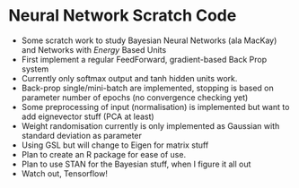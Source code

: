 # Neural Network Scratch Code #

* Some scratch work to study Bayesian Neural Networks (ala MacKay) and Networks with *Energy* Based Units
* First implement a regular FeedForward, gradient-based Back Prop system
* Currently only softmax output and tanh hidden units work.
* Back-prop single/mini-batch are implemented, stopping is based on parameter number of epochs (no convergence checking yet)
* Some preprocessing of input (normalisation) is implemented but want to add eignevector stuff (PCA at least)
* Weight randomisation currently is only implemented as Gaussian with standard deviation as parameter
* Using GSL but will change to Eigen for matrix stuff
* Plan to create an R package for ease of use.
* Plan to use STAN for the Bayesian stuff, when I figure it all out
* Watch out, Tensorflow!
